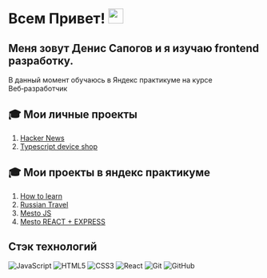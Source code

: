 # Всем Привет! <img src="https://raw.githubusercontent.com/MartinHeinz/MartinHeinz/master/wave.gif" width="30px">

## Меня зовут Денис Сапогов и я изучаю frontend разработку.

В данный момент обучаюсь в Яндекс практикуме на курсе Веб‑разработчик

## :mortar_board: Мои личные проекты

1.  [Hacker News](https://github.com/General4056/Hacker-News)
2.  [Typescript device shop](https://github.com/General4056/typescript-shop)

## :mortar_board: Мои проекты в яндекс практикуме

1.  [How to learn](https://github.com/General4056/how-to-learn)
2.  [Russian Travel](https://github.com/General4056/russian-travel)
3.  [Mesto JS](https://github.com/General4056/mesto)
4.  [Mesto REACT + EXPRESS](https://github.com/General4056/react-mesto-api-full)

## Стэк технологий

![JavaScript](https://img.shields.io/badge/-JavaScript-black?style=flat-square&logo=javascript)
![HTML5](https://img.shields.io/badge/-HTML5-E34F26?style=flat-square&logo=html5&logoColor=white)
![CSS3](https://img.shields.io/badge/-CSS3-1572B6?style=flat-square&logo=css3)
![React](https://img.shields.io/badge/-React-black?style=flat-square&logo=react)
![Git](https://img.shields.io/badge/-Git-black?style=flat-square&logo=git)
![GitHub](https://img.shields.io/badge/-GitHub-181717?style=flat-square&logo=github)

<!--
**General4056/General4056** is a ✨ _special_ ✨ repository because its `README.md` (this file) appears on your GitHub profile.

Here are some ideas to get you started:

- 🔭 I’m currently working on ...
- 🌱 I’m currently learning ...
- 👯 I’m looking to collaborate on ...
- 🤔 I’m looking for help with ...
- 💬 Ask me about ...
- 📫 How to reach me: ...
- 😄 Pronouns: ...
- ⚡ Fun fact: ...
  -->
